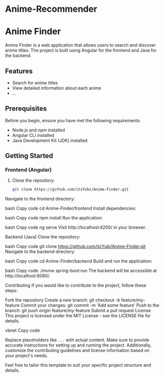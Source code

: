 # Anime-Recommender

# Anime Finder

Anime Finder is a web application that allows users to search and discover anime titles. The project is built using Angular for the frontend and Java for the backend.

## Features

- Search for anime titles
- View detailed information about each anime
- ...

## Prerequisites

Before you begin, ensure you have met the following requirements:

- Node.js and npm installed
- Angular CLI installed
- Java Development Kit (JDK) installed

## Getting Started

### Frontend (Angular)

1. Clone the repository:

   ```bash
   git clone https://github.com/itzYubi/Anime-Finder.git
Navigate to the frontend directory:

bash
Copy code
cd Anime-Finder/frontend
Install dependencies:

bash
Copy code
npm install
Run the application:

bash
Copy code
ng serve
Visit http://localhost:4200/ in your browser.

Backend (Java)
Clone the repository:

bash
Copy code
git clone https://github.com/itzYubi/Anime-Finder.git
Navigate to the backend directory:

bash
Copy code
cd Anime-Finder/backend
Build and run the application:

bash
Copy code
./mvnw spring-boot:run
The backend will be accessible at http://localhost:8080/.

Contributing
If you would like to contribute to the project, follow these steps:

Fork the repository
Create a new branch: git checkout -b feature/my-feature
Commit your changes: git commit -m 'Add some feature'
Push to the branch: git push origin feature/my-feature
Submit a pull request
License
This project is licensed under the MIT License - see the LICENSE file for details.

vbnet
Copy code

Replace placeholders like `...` with actual content. Make sure to provide accurate instructions for setting up and running the project. Additionally, customize the contributing guidelines and license information based on your project's needs.

Feel free to tailor this template to suit your specific project structure and details.
